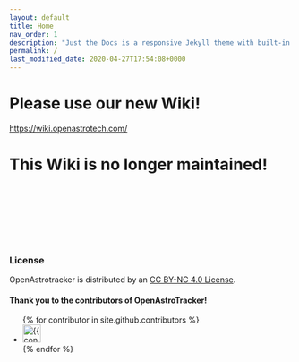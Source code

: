 ```yaml
---
layout: default
title: Home
nav_order: 1
description: "Just the Docs is a responsive Jekyll theme with built-in search that is easily customizable and hosted on GitHub Pages."
permalink: /
last_modified_date: 2020-04-27T17:54:08+0000
---
```


# Please use our new Wiki!

<https://wiki.openastrotech.com/>

# This Wiki is no longer maintained!

<br/><br/>
<br/><br/>
<br/><br/>

### License

OpenAstrotracker is distributed by an [CC BY-NC 4.0 License](https://github.com/OpenAstroTech/OpenAstroTracker/blob/master/license.md).

#### Thank you to the contributors of OpenAstroTracker!

<ul class="list-style-none">
{% for contributor in site.github.contributors %}
  <li class="d-inline-block mr-1">
     <a href="{{ contributor.html_url }}"><img src="{{ contributor.avatar_url }}" width="32" height="32" alt="{{ contributor.login }}"/></a>
  </li>
{% endfor %}
</ul>


